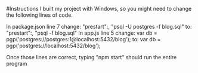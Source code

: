 #Instructions
I built my project with Windows, so you might need to change the following lines of code.

In package.json line 7
  change:
    "prestart":, "psql -U postgres -f blog.sql"
  to:
    "prestart":, "psql -f blog.sql"
In app.js line 5
  change:
    var db = pgp('postgres://postgres:1@localhost:5432/blog');
  to:
    var db = pgp('postgres://localhost:5432/blog');

Once those lines are correct, typing "npm start" should run the entire program
